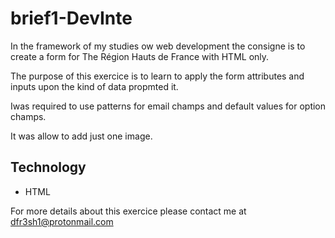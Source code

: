 # brief1-DevInte
In the framework of my studies ow web development the consigne is to create a form for The Région Hauts de France with HTML only.

The purpose of this exercice is to learn to apply the form attributes and inputs upon the kind of data propmted it.

Iwas required to use patterns for email champs and default values for option champs.

It was allow to add just one image.

## Technology
- HTML

For more details about this exercice please contact me at dfr3sh1@protonmail.com

